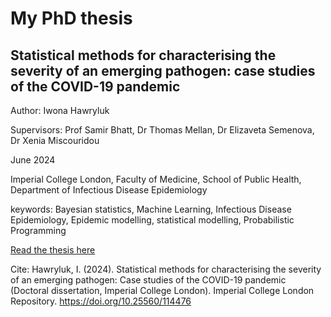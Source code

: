 # My PhD thesis

## Statistical methods for characterising the severity of an emerging pathogen: case studies of the COVID-19 pandemic

Author: Iwona Hawryluk

Supervisors: Prof Samir Bhatt, Dr Thomas Mellan, Dr Elizaveta Semenova, Dr Xenia Miscouridou

June 2024

Imperial College London, Faculty of Medicine, School of Public Health, Department of Infectious Disease Epidemiology

keywords: Bayesian statistics, Machine Learning, Infectious Disease Epidemiology, Epidemic modelling, statistical modelling, Probabilistic Programming

[Read the thesis here](https://github.com/ihawryluk/phd_thesis/blob/main/hawryluk_phd_thesis.pdf)

Cite:
Hawryluk, I. (2024). Statistical methods for characterising the severity of an emerging pathogen: Case studies of the COVID-19 pandemic (Doctoral dissertation, Imperial College London). Imperial College London Repository. https://doi.org/10.25560/114476
